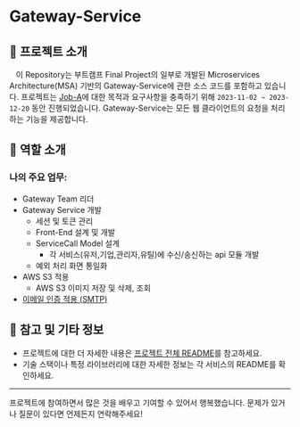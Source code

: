 # Gateway-Service

## 🚀 프로젝트 소개

&nbsp;&nbsp; 이 Repository는 부트캠프 Final Project의 일부로 개발된 Microservices Architecture(MSA) 기반의 Gateway-Service에 관한 소스 코드를 포함하고 있습니다.
프로젝트는 [Job-A](https://github.com/miracle-job-a)에 대한 목적과 요구사항을 충족하기 위해 `2023-11-02 ~ 2023-12-20` 동안 진행되었습니다.
Gateway-Service는 모든 웹 클라이언트의 요청을 처리하는 기능을 제공합니다.

## 👥 역할 소개

### **나의 주요 업무:** 
- Gateway Team 리더
- Gateway Service 개발
  - 세션 및 토큰 관리
  - Front-End 설계 및 개발
  - ServiceCall Model 설계
    - 각 서비스(유저,기업,관리자,유틸)에 수신/송신하는 api 모듈 개발
  - 예외 처리 화면 통일화
- AWS S3 적용
  - AWS S3 이미지 저장 및 삭제, 조회
- <a href="https://www.youtube.com/embed/gh4Vesk6inA?autoplay=1&controls=0&start=35&end=48">이메일 인증 적용 (SMTP)</a>

## 📌 참고 및 기타 정보

- 프로젝트에 대한 더 자세한 내용은 [프로젝트 전체 README](https://github.com/miracle-job-a)를 참고하세요.
- 기술 스택이나 특정 라이브러리에 대한 자세한 정보는 각 서비스의 README를 확인하세요.

---

프로젝트에 참여하면서 많은 것을 배우고 기여할 수 있어서 행복했습니다. 문제가 있거나 질문이 있다면 언제든지 연락해주세요!
